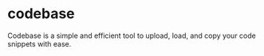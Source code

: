 # codebase
Codebase is a simple and efficient tool to upload, load, and copy your code snippets with ease.
